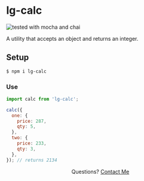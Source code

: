 # lg-calc
<img alt="tested with mocha and chai" src="https://img.shields.io/badge/tested-with_mocha_and_chai-ff69b4.svg" />

A utility that accepts an object and returns an integer. 

## Setup
```bash
$ npm i lg-calc
```

### Use

```js
import calc from 'lg-calc';

calc({
  one: {
    price: 287,
    qty: 5,
  },
  two: {
    price: 233,
    qty: 3,
  },
}); // returns 2134
```

<p align="center">Questions? <a href="mailto:6matbub@gmail.com">Contact Me</a></p>